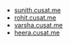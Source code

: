  - [sunith.cusat.me](sunith.cusat.me)
 - [rohit.cusat.me](rohit.cusat.me)
 - [varsha.cusat.me](varsha.cusat.me)
 - [heera.cusat.me](heera.cusat.me)
